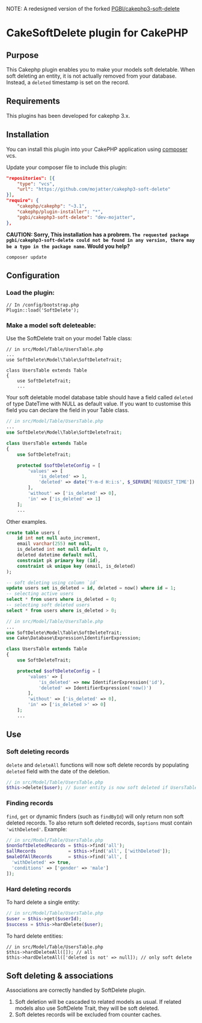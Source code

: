 NOTE: A redesigned version of the forked [PGBI/cakephp3-soft-delete](http://github.com/pgbi/cakephp3-soft-delete)

# CakeSoftDelete plugin for CakePHP

## Purpose

This Cakephp plugin enables you to make your models soft deletable.
When soft deleting an entity, it is not actually removed from your database. Instead, a `deleted` timestamp is set on the record.

## Requirements

This plugins has been developed for cakephp 3.x.

## Installation

You can install this plugin into your CakePHP application using [composer](http://getcomposer.org) vcs.

Update your composer file to include this plugin:

```json
"repositories": [{
    "type": "vcs",
    "url": "https://github.com/mojatter/cakephp3-soft-delete"
}],
"require": {
    "cakephp/cakephp": "~3.1",
    "cakephp/plugin-installer": "*",
    "pgbi/cakephp3-soft-delete": "dev-mojatter",
},
```

**CAUTION: Sorry, This installation has a probrem. `The requested package pgbi/cakephp3-soft-delete could not be found in any version, there may be a typo in the package name`. Would you help?**

```
composer update
```

## Configuration

### Load the plugin:
```
// In /config/bootstrap.php
Plugin::load('SoftDelete');
```
### Make a model soft deleteable:

Use the SoftDelete trait on your model Table class:

```
// in src/Model/Table/UsersTable.php
...
use SoftDelete\Model\Table\SoftDeleteTrait;

class UsersTable extends Table
{
    use SoftDeleteTrait;
    ...
```

Your soft deletable model database table should have a field called `deleted` of type DateTime with NULL as default value.
If you want to customise this field you can declare the field in your Table class.

```php
// in src/Model/Table/UsersTable.php
...
use SoftDelete\Model\Table\SoftDeleteTrait;

class UsersTable extends Table
{
    use SoftDeleteTrait;

    protected $softDeleteConfig = [
        'values' => [
            'is_deleted' => 1,
            'deleted' => date('Y-m-d H:i:s', $_SERVER['REQUEST_TIME'])
        ],
        'without' => ['is_deleted' => 0],
        'in' => ['is_deleted' => 1]
    ];
    ...
```

Other examples.

```sql
create table users (
    id int not null auto_increment,
    email varchar(255) not null,
    is_deleted int not null default 0,
    deleted datetime default null,
    constraint pk primary key (id),
    constraint uk unique key (email, is_deleted)
);

-- soft deleting using column `id`
update users set is_deleted = id, deleted = now() where id = 1;
-- selecting active users
select * from users where is_deleted = 0;
-- selecting soft deleted users
select * from users where is_deleted > 0;
```

```php
// in src/Model/Table/UsersTable.php
...
use SoftDelete\Model\Table\SoftDeleteTrait;
use Cake\Database\Expression\IdentifierExpression;

class UsersTable extends Table
{
    use SoftDeleteTrait;

    protected $softDeleteConfig = [
        'values' => [
            'is_deleted' => new IdentifierExpression('id'),
            'deleted' => IdentifierExpression('now()')
        ],
        'without' => ['is_deleted' => 0],
        'in' => ['is_deleted >' => 0]
    ];
    ...
```


## Use

### Soft deleting records

`delete` and `deleteAll` functions will now soft delete records by populating `deleted` field with the date of the deletion.

```php
// in src/Model/Table/UsersTable.php
$this->delete($user); // $user entity is now soft deleted if UsersTable uses SoftDeleteTrait.
```

### Finding records

`find`, `get` or dynamic finders (such as `findById`) will only return non soft deleted records.
To also return soft deleted records, `$options` must contain `'withDeleted'`. Example:

```php
// in src/Model/Table/UsersTable.php
$nonSoftDeletedRecords = $this->find('all');
$allRecords            = $this->find('all', ['withDeleted']);
$maleOfAllRecords      = $this->find('all', [
  'withDeleted' => true,
  'conditions' => ['gender' => 'male']
]);
```

### Hard deleting records

To hard delete a single entity:
```php
// in src/Model/Table/UsersTable.php
$user = $this->get($userId);
$success = $this->hardDelete($user);
```

To hard delete entities:

```
// in src/Model/Table/UsersTable.php
$this->hardDeleteAll([]); // all
$this->hardDeleteAll(['deleted is not' => null]); // only soft delete
```

## Soft deleting & associations

Associations are correctly handled by SoftDelete plugin.

1. Soft deletion will be cascaded to related models as usual. If related models also use SoftDelete Trait, they will be soft deleted.
2. Soft deletes records will be excluded from counter caches.
